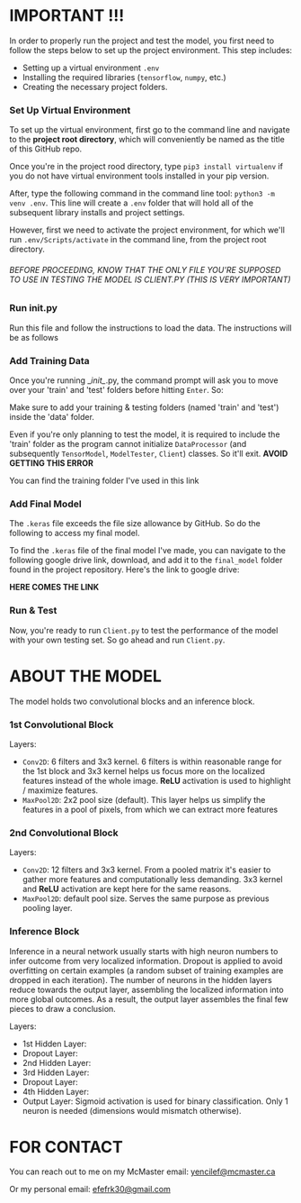 IMPORTANT !!!
=============
In order to properly run the project and test the model, you first need to follow the steps below to set up the project environment. This step includes:

- Setting up a virtual environment `.env`
- Installing the required libraries (`tensorflow`, `numpy`, etc.)
- Creating the necessary project folders.

### Set Up Virtual Environment
To set up the virtual environment, first go to the command line and navigate to the **project root directory**, which will conveniently be named as the title of this GitHub repo.

Once you're in the project rood directory, type `pip3 install virtualenv` if you do not have virtual environment tools installed in your pip version. 

After, type the following command in the command line tool: `python3 -m venv .env`. This line will create a `.env` folder that will hold all of the subsequent library installs and project settings.

However, first we need to activate the project environment, for which we'll run `.env/Scripts/activate` in the command line, from the project root directory.

###### BEFORE PROCEEDING, KNOW THAT THE ONLY FILE YOU'RE SUPPOSED TO USE IN TESTING THE MODEL IS CLIENT.PY (THIS IS VERY IMPORTANT)

### Run __init__.py

Run this file and follow the instructions to load the data. The instructions will be as follows

### Add Training Data

Once you're running \__init\__.py, the command prompt will ask you to move over your 'train' and 'test' folders before hitting `Enter`. So:

Make sure to add your training & testing folders (named 'train' and 'test') inside the 'data' folder.

Even if you're only planning to test the model, it is required to include the 'train' folder as the program cannot initialize `DataProcessor` (and subsequently `TensorModel`, `ModelTester`, `Client`) classes. So it'll exit. **AVOID GETTING THIS ERROR**

You can find the training folder I've used in this link

### Add Final Model

The `.keras` file exceeds the file size allowance by GitHub. So do the following to access my final model.

To find the `.keras` file of the final model I've made, you can navigate to the following google drive link, download, and add it to the `final_model` folder found in the project repository. Here's the link to google drive:

**HERE COMES THE LINK**

### Run & Test

Now, you're ready to run `Client.py` to test the performance of the model with your own testing set. So go ahead and run `Client.py`.

ABOUT THE MODEL
===============

The model holds two convolutional blocks and an inference block.

### 1st Convolutional Block

Layers:

- `Conv2D`: 6 filters and 3x3 kernel. 6 filters is within reasonable range for the 1st block and 3x3 kernel helps us focus more on the localized features instead of the whole image. **ReLU** activation is used to highlight / maximize features.
- `MaxPool2D`: 2x2 pool size (default). This layer helps us simplify the features in a pool of pixels, from which we can extract more features

### 2nd Convolutional Block

Layers:

- `Conv2D`: 12 filters and 3x3 kernel. From a pooled matrix it's easier to gather more features and computationally less demanding. 3x3 kernel and **ReLU** activation are kept here for the same reasons.
- `MaxPool2D`: default pool size. Serves the same purpose as previous pooling layer. 

### Inference Block

Inference in a neural network usually starts with high neuron numbers to infer outcome from very localized information. Dropout is applied to avoid overfitting on certain examples (a random subset of training examples are dropped in each iteration). The number of neurons in the hidden layers reduce towards the output layer, assembling the localized information into more global outcomes. As a result, the output layer assembles the final few pieces to draw a conclusion.

Layers:
- 1st Hidden Layer:
- Dropout Layer:
- 2nd Hidden Layer: 
- 3rd Hidden Layer:
- Dropout Layer: 
- 4th Hidden Layer: 
- Output Layer: Sigmoid activation is used for binary classification. Only 1 neuron is needed (dimensions would mismatch otherwise).

FOR CONTACT
===========
You can reach out to me on my McMaster email: yencilef@mcmaster.ca

Or my personal email: efefrk30@gmail.com